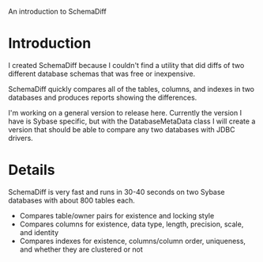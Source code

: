 An introduction to SchemaDiff

# Introduction #

I created SchemaDiff because I couldn't find a utility that did diffs of two different database schemas that was free or inexpensive.

SchemaDiff quickly compares all of the tables, columns, and indexes in two databases and produces reports showing the differences.

I'm working on a general version to release here. Currently the version I have is Sybase specific, but with the DatabaseMetaData class I will create a version that should be able to compare any two databases with JDBC drivers.


# Details #

SchemaDiff is very fast and runs in 30-40 seconds on two Sybase databases with about 800 tables each.

  * Compares table/owner pairs for existence and locking style
  * Compares columns for existence, data type, length, precision, scale, and identity
  * Compares indexes for existence, columns/column order, uniqueness, and whether they are clustered or not